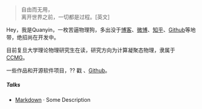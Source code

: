 > 自由而无用，  
> 离开世界之前，一切都是过程。[英文]

Hey，我是Quanyin，一枚苦逼物理狗，多出没于[博客](//qytang326.github.io)、[微博](weibo.com/)、[知乎](https://www.zhihu.com/people/qytang326)、[Github](http://github.com/qytan326)等地带，绝招尚在开发中。

目前复旦大学理论物理研究生在读，研究方向为计算凝聚态物理，隶属于[CCMG](//www.physics.fudan.edu.cn/tps/people/xggong/)。

一些作品和开源软件项目，?? 戳 [](link)、[Github](//github.com/qytang326)。 


##### Talks

- [Markdown](//qytang326.github.io/2017/07/06/Markdown-syntax/) · Some Description